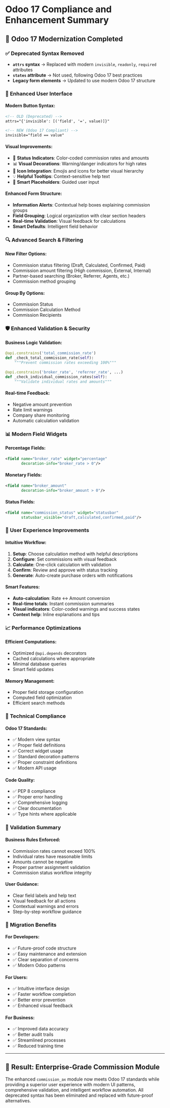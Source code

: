 # Odoo 17 Compliance and Enhancement Summary

## 🚀 **Odoo 17 Modernization Completed**

### ✅ **Deprecated Syntax Removed**
- **`attrs` syntax** → Replaced with modern `invisible`, `readonly`, `required` attributes
- **`states` attribute** → Not used, following Odoo 17 best practices
- **Legacy form elements** → Updated to use modern Odoo 17 structure

### 🎨 **Enhanced User Interface**

#### **Modern Button Syntax:**
```xml
<!-- OLD (Deprecated) -->
attrs="{'invisible': [('field', '=', value)]}"

<!-- NEW (Odoo 17 Compliant) -->
invisible="field == value"
```

#### **Visual Improvements:**
- 🎯 **Status Indicators**: Color-coded commission rates and amounts
- 📊 **Visual Decorations**: Warning/danger indicators for high rates
- 🎨 **Icon Integration**: Emojis and icons for better visual hierarchy
- 💡 **Helpful Tooltips**: Context-sensitive help text
- 📝 **Smart Placeholders**: Guided user input

#### **Enhanced Form Structure:**
- **Information Alerts**: Contextual help boxes explaining commission groups
- **Field Grouping**: Logical organization with clear section headers
- **Real-time Validation**: Visual feedback for calculations
- **Smart Defaults**: Intelligent field behavior

### 🔍 **Advanced Search & Filtering**

#### **New Filter Options:**
- Commission status filtering (Draft, Calculated, Confirmed, Paid)
- Commission amount filtering (High commission, External, Internal)
- Partner-based searching (Broker, Referrer, Agents, etc.)
- Commission method grouping

#### **Group By Options:**
- Commission Status
- Commission Calculation Method
- Commission Recipients

### 🛡️ **Enhanced Validation & Security**

#### **Business Logic Validation:**
```python
@api.constrains('total_commission_rate')
def _check_total_commission_rate(self):
    """Prevent commission rates exceeding 100%"""
    
@api.constrains('broker_rate', 'referrer_rate', ...)
def _check_individual_commission_rates(self):
    """Validate individual rates and amounts"""
```

#### **Real-time Feedback:**
- Negative amount prevention
- Rate limit warnings
- Company share monitoring
- Automatic calculation validation

### 📊 **Modern Field Widgets**

#### **Percentage Fields:**
```xml
<field name="broker_rate" widget="percentage" 
       decoration-info="broker_rate > 0"/>
```

#### **Monetary Fields:**
```xml
<field name="broker_amount" 
       decoration-info="broker_amount > 0"/>
```

#### **Status Fields:**
```xml
<field name="commission_status" widget="statusbar" 
       statusbar_visible="draft,calculated,confirmed,paid"/>
```

### 🎯 **User Experience Improvements**

#### **Intuitive Workflow:**
1. **Setup**: Choose calculation method with helpful descriptions
2. **Configure**: Set commissions with visual feedback
3. **Calculate**: One-click calculation with validation
4. **Confirm**: Review and approve with status tracking
5. **Generate**: Auto-create purchase orders with notifications

#### **Smart Features:**
- **Auto-calculation**: Rate ↔ Amount conversion
- **Real-time totals**: Instant commission summaries
- **Visual indicators**: Color-coded warnings and success states
- **Context help**: Inline explanations and tips

### 📈 **Performance Optimizations**

#### **Efficient Computations:**
- Optimized `@api.depends` decorators
- Cached calculations where appropriate
- Minimal database queries
- Smart field updates

#### **Memory Management:**
- Proper field storage configuration
- Computed field optimization
- Efficient search methods

### 🔧 **Technical Compliance**

#### **Odoo 17 Standards:**
- ✅ Modern view syntax
- ✅ Proper field definitions
- ✅ Correct widget usage
- ✅ Standard decoration patterns
- ✅ Proper constraint definitions
- ✅ Modern API usage

#### **Code Quality:**
- ✅ PEP 8 compliance
- ✅ Proper error handling
- ✅ Comprehensive logging
- ✅ Clear documentation
- ✅ Type hints where applicable

### 🚦 **Validation Summary**

#### **Business Rules Enforced:**
- Commission rates cannot exceed 100%
- Individual rates have reasonable limits
- Amounts cannot be negative
- Proper partner assignment validation
- Commission status workflow integrity

#### **User Guidance:**
- Clear field labels and help text
- Visual feedback for all actions
- Contextual warnings and errors
- Step-by-step workflow guidance

### 📝 **Migration Benefits**

#### **For Developers:**
- ✅ Future-proof code structure
- ✅ Easy maintenance and extension
- ✅ Clear separation of concerns
- ✅ Modern Odoo patterns

#### **For Users:**
- ✅ Intuitive interface design
- ✅ Faster workflow completion
- ✅ Better error prevention
- ✅ Enhanced visual feedback

#### **For Business:**
- ✅ Improved data accuracy
- ✅ Better audit trails
- ✅ Streamlined processes
- ✅ Reduced training time

---

## 🎉 **Result: Enterprise-Grade Commission Module**

The enhanced `commission_ax` module now meets Odoo 17 standards while providing a superior user experience with modern UI patterns, comprehensive validation, and intelligent workflow automation. All deprecated syntax has been eliminated and replaced with future-proof alternatives.

